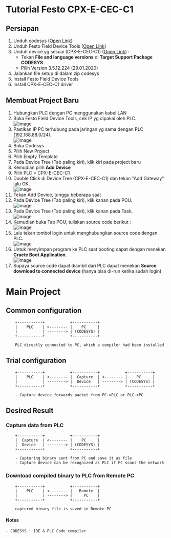 # Tutorial Festo CPX-E-CEC-C1

## Persiapan
1. Unduh codesys ([Open Link](https://www.festo.com/net/en-gb_gb/SupportPortal/Downloads/648097/708369/CODESYS_V35SP12Patch6_pbF(ee4b68c69baf).zip))
2. Unduh Festo Field Device Tools ([Open Link](https://www.festo.com/net/et_ee/SupportPortal/Downloads/647947/711716/2021.05.18.1[FestoFieldDeviceTool2.10.4.46788].exe))
3. Unduh device yg sesuai (CPX-E-CEC-C1) ([Open Link](https://www.festo.com/net/en-gb_gb/SupportPortal/Default.aspx?tab=4&q=5226780)) :
   - Tekan __File and language versions__ di __Target Support Package CODESYS__
   - Pilih Version 3.5.12.224 (29.01.2020)
4. Jalankan file setup di dalam zip codesys
5. Install Festo Field Device Tools
6. Install CPX-E-CEC-C1 driver

## Membuat Project Baru
1. Hubungkan PLC dengan PC menggunakan kabel LAN
2. Buka Festo Field Device Tools, cek IP yg dipakai oleh PLC.  
![image](https://user-images.githubusercontent.com/43722553/124556876-0e6bb380-de63-11eb-9529-b4b720225080.png)
3. Pastikan IP PC terhubung pada jaringan yg sama dengan PLC (192.168.88.0/24).  
![image](https://user-images.githubusercontent.com/43722553/124556993-2cd1af00-de63-11eb-9cba-620430082327.png)
4. Buka Codesys
5. Pilih New Project
6. Pilih Empty Template
7. Pada Device Tree (Tab paling kiri), klik kiri pada project baru
8. Kemudian pilih __Add Device__
9. Pilih PLC > CPX-E-CEC-C1
10. Double Click di Device Tree (CPX-E-CEC-C1) dan tekan "Add Gateway" lalu OK.  
![image](https://user-images.githubusercontent.com/43722553/124691051-5fcc7f00-df05-11eb-90f9-3a50daa7530c.png)
11. Tekan Add Device, tunggu beberapa saat
12. Pada Device Tree (Tab paling kiri), klik kanan pada POU.  
![image](https://user-images.githubusercontent.com/43722553/124557578-df097680-de63-11eb-9c07-e6a302ce5585.png)
12. Pada Device Tree (Tab paling kiri), klik kanan pada Task.  
![image](https://user-images.githubusercontent.com/43722553/124557777-11b36f00-de64-11eb-8993-fe7074ff62eb.png)
13. Kemudian buka Tab POU, tuliskan source code berikut :   
![image](https://user-images.githubusercontent.com/43722553/124557901-3a3b6900-de64-11eb-9bef-440094ee5a17.png)
14. Lalu tekan tombol login untuk menghubungkan source code dengan PLC.  
![image](https://user-images.githubusercontent.com/43722553/124557998-57703780-de64-11eb-9899-240cef54af85.png)
16. Untuk menyimpan program ke PLC saat booting dapat dengan menekan __Craete Boot Application__.  
![image](https://user-images.githubusercontent.com/43722553/124558187-871f3f80-de64-11eb-87ba-fe376a98f6b1.png)
18. Supaya source code dapat diambil dari PLC dapat menekan __Source download to connected device__ (hanya bisa di-run ketika sudah login)


# Main Project

## Common configuration
```
	+-----------+           +-----------+
	|    PLC    | <-------- |    PC     |
	|           | --------> | (CODESYS) |
	+-----------+           +-----------+

	PLC directly connected to PC, which a compiler had been installed
```

## Trial configuration
```
	+-----------+           +-----------+           +-----------+
	|    PLC    | <-------- |  Capture  | <-------- |    PC     |
	|           | --------> |  Device   | --------> | (CODESYS) |
	+-----------+           +-----------+           +-----------+

	- Capture device forwards packet from PC->PLC or PLC->PC
```


## Desired Result
### Capture data from PLC
```
	+-----------+           +-----------+
	|  Capture  | <-------- |    PC     |
	|  Device   | --------> | (CODESYS) |
	+-----------+           +-----------+

	- Capturing binary sent from PC and save it as file
	- Capture device can be recognized as PLC if PC scans the network
```

### Download compiled binary to PLC from Remote PC
```
	+-----------+           +-----------+
	|    PLC    | <-------- |   Remote  |
	|           | --------> |     PC    |
	+-----------+           +-----------+

	captured binary file is saved in Remote PC
```


#### Notes
	- CODESYS : IDE & PLC Code compiler
